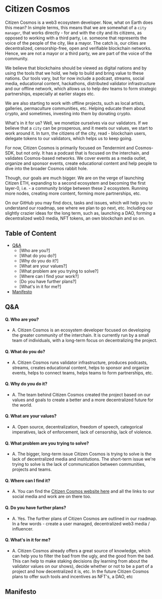 # Citizen Cosmos

Citizen Cosmos is a web3 ecosystem developer. Now, what on Earth does this mean? In simple terms, this means that we are somewhat of a `city manager`, that works directly - for and with the city and its citizens, as opposed to working with a third party, i.e. someone that represents the voice of the people of the city, like a mayor. The catch is, our cities are decentralized, censorship-free, open and verifiable blockchain networks. Hence, we are not a mayor or a third party, we are part of the voice of the community. 

We believe that blockchains should be viewed as digital nations and by using the tools that we hold, we help to build and bring value to these nations. Our tools vary, but for now include a podcast, streams, social media, educational content, hackathons, distributed validator infrastructure and our offline network, which allows us to help dev teams to form strategic partnerships, especially at earlier stages etc. 

We are also starting to work with offline projects, such as local artists, galleries, permaculture communities, etc. Helping educate them about crypto, and sometimes, investing into them by donating crypto.

What's in it for us? Well, we monetize ourselves via our validators. If we believe that a `city` can be prosperous, and it meets our values, we start to work around it. In turn, the citizens of the city, read - blockchain users, delegate tokens to our validators, which helps us to keep going.

For now, Citizen Cosmos is primarily focused on Tendermint and Cosmos-SDK, but not only. It has a podcast that is focused on the interchain, and validates Cosmos-based networks. We cover events as a media outlet, organize and sponsor events, create educational content and help people to dive into the broader Cosmos rabbit hole. 

Though, our goals are much bigger. We are on the verge of launching Citizen ETH, expanding to a second ecosystem and becoming the first layer-0, i.e. - a community bridge between these 2 ecosystem. Running more nodes, creating more content, forming more partnerships, etc. 

On our GitHub you may find docs, tasks and issues, which will help you to understand our roadmap, see where we plan to go next, etc. Including our slightly crazier ideas for the long term, such as, launching a DAO, forming a decentralized web3 media, NFT tokens, an own blockchain and so on.

## Table of Content

- [Q&A](https://github.com/citizen-cosmos/.github/blob/main/profile/README.md#qa=)
  - [Who are you?]
  - [What do you do?]
  - [Why do you do it?]
  - [What are your values?]
  - [What problem are you trying to solve?]
  - [Where can I find your work?]
  - [Do you have further plans?]
  - [What's in it for me?]
- [Manifesto](#)

## Q&A

#### Q. Who are you?
  - A. Citizen Cosmos is an ecosystem developer focused on developing the greater community of the interchain. It is currently run by a small team of individuals, with a long-term focus on decentralizing the project.  

#### Q. What do you do?
  - A. Citizen Cosmos runs validator infrastructure, produces podcasts, streams, creates educational content, helps to sponsor and organize events, helps to connect teams, helps teams to form partnerships, etc.

#### Q. Why do you do it?
  - A. The team behind Citizen Cosmos created the project based on our values and goals to create a better and a more decentralized future for the world.

#### Q. What are your values?
  - A. Open source, decentralization, freedom of speech, categorical imperatives, lack of enforcement, lack of censorship, lack of violence.

#### Q. What problem are you trying to solve?
  - A. The bigger, long-term issue Citizen Cosmos is trying to solve is the lack of decentralized media and institutions. The short-term issue we're trying to solve is the lack of communication between communities, projects and teams.

#### Q. Where can I find it?
  - A. You can find the [Citizen Cosmos website here](https://www.citizencosmos.space/) and all the links to our social media and work are on there too.

#### Q. Do you have further plans?
  - A. Yes. The further plans of Citizen Cosmos are outlined in our roadmap. In a few words - create a user managed, decentralized web3 media / influencer.

#### Q. What's in it for me?
  - A. Citizen Cosmos already offers a great source of knowledge, which can help you to filter the bad from the ugly, and the good from the bad. This can help to make staking decisions (by learning from about the validator values on our shows), decide whether or not to be a part of a project and how decentralized it is, etc. In the future Citizen Cosmos plans to offer such tools and incentives as NFT's, a DAO, etc

## Manifesto
